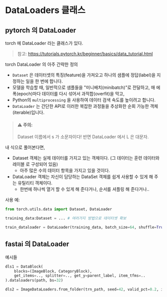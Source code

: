 

# DataLoaders 클래스

## pytorch 의 DataLoader
torch 에 DataLoader 라는 클래스가 있다.

> 참고: https://tutorials.pytorch.kr/beginner/basics/data_tutorial.html


torch DataLoader 의 아주 간략한 정의
- ``Dataset`` 은 데이터셋의 특징(feature)을 가져오고 하나의 샘플에 정답(label)을 지정하는 일을 한 번에 합니다.
- 모델을 학습할 때, 일반적으로 샘플들을 "미니배치(minibatch)"로 전달하고, 매 에폭(epoch)마다 데이터를 다시 섞어서 과적합(overfit)을 막고,
- Python의 ``multiprocessing`` 을 사용하여 데이터 검색 속도를 높이려고 합니다.
- ``DataLoader`` 는 간단한 API로 이러한 복잡한 과정들을 추상화한 순회 가능한 객체(iterable)입니다.

> #### ⚠️ 주의:
> Dataset 이름에서 s 가 소문자이다! 반면 DataLoader 에서 L 은 대문자.

내 식으로 풀어본다면,
- Dataset 객체는 실제 데이터를 가지고 있는 객체이다. (그 데이터는 훈련 데이터와 레이블 로 구성되어 있음)
  - 아주 많은 수의 데이터 항목을 가지고 있을 것이다.
- DataLoader 객체는 자신이 담당하는 DataSet 객체를 쉽게 사용할 수 있게 해 주는 유틸리티 객체이다.
  - 한번에 하나씩 열거 할 수 있게 해 준다거나, 순서를 셔플링 해 준다거나..

사용 예:
```python
from torch.utils.data import Dataset, DataLoader

training_data:Dataset = ... # 여러가지 방법으로 데이터셋 확보

train_dataloader = DataLoader(training_data, batch_size=64, shuffle=True)
```

## fastai 의 DataLoader


예시들

```python
dls1 = DataBlock(
    blocks=(ImageBlock, CategoryBlock),
    get_items=.., splitter=.., get_y=parent_label, item_tfms=..
).dataloaders(path, bs=32)

dls2 = ImageDataLoaders.from_folder(trn_path, seed=42, valid_pct=0.2, item_tfms=item, batch_tfms=batch)

```
